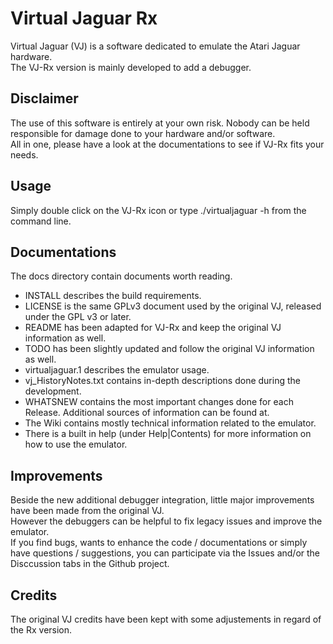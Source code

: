 # Virtual Jaguar Rx
Virtual Jaguar (VJ) is a software dedicated to emulate the Atari Jaguar hardware.<br>
The VJ-Rx version is mainly developed to add a debugger.

## Disclaimer
The use of this software is entirely at your own risk. Nobody can be held responsible for
damage done to your hardware and/or software.<br>
All in one, please have a look at the documentations to see if VJ-Rx fits your needs.

## Usage
Simply double click on the VJ-Rx icon or type ./virtualjaguar -h from the command line.

## Documentations
The docs directory contain documents worth reading.
* INSTALL describes the build requirements.
* LICENSE is the same GPLv3 document used by the original VJ, released under the GPL v3 or later.
* README has been adapted for VJ-Rx and keep the original VJ information as well.
* TODO has been slightly updated and follow the original VJ information as well.
* virtualjaguar.1 describes the emulator usage.
* vj_HistoryNotes.txt contains in-depth descriptions done during the development.
* WHATSNEW contains the most important changes done for each Release.
Additional sources of information can be found at.
* The Wiki contains mostly technical information related to the emulator.
* There is a built in help (under Help|Contents) for more information on how to use the emulator.

## Improvements
Beside the new additional debugger integration, little major improvements have been made from the original VJ.<br>
However the debuggers can be helpful to fix legacy issues and improve the emulator.<br>
If you find bugs, wants to enhance the code / documentations or simply have questions / suggestions, 
you can participate via the Issues and/or the Disccussion tabs in the Github project.

## Credits
The original VJ credits have been kept with some adjustements in regard of the Rx version.
